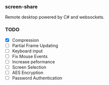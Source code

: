 ### screen-share
Remote desktop powered by C# and websockets.

### TODO

- [x] Compression
- [ ] Partial Frame Updating
- [ ] Keyboard input
- [ ] Fix Mouse Events
- [ ] Increase peformance
- [ ] Screen Selection
- [ ] AES Encryption
- [ ] Password Authentication